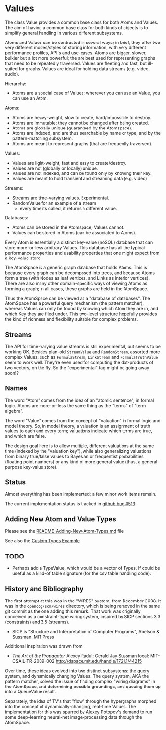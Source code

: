 
Values
======
The class Value provides a common base class for both Atoms and Values.
The aim of having a common base class for both kinds of objects is to
simplify general handling in various different subsystems.

Atoms and Values can be contrasted in several ways; in brief, they
offer two very different modes/styles of storing information, with
very different performance profiles, API's and use-cases. Atoms
are bigger, slower, bulkier but a lot more powerful; the are best
used for representing graphs that need to be repeatedly traversed.
Values are fleeting and fast, but ill-suited for graphs. Values are
ideal for holding data streams (e.g. video, audio).

Hierarchy:
* Atoms are a special case of Values; wherever you can use an Value,
  you can use an Atom.

Atoms:
* Atoms are heavy-weight, slow to create, hard/impossible to destroy.
* Atoms are immutable; they cannot be changed after being created.
* Atoms are globally unique (guaranteed by the Atomspace).
* Atoms are indexed, and are thus searchable by name or type, and by
  the pattern-matching subsystem.
* Atoms are meant to represent graphs (that are frequently traversed).

Values:
* Values are light-weight, fast and easy to create/destroy.
* Values are not (globally or locally) unique.
* Values are not indexed, and can be found only by knowing their key.
* Values are meant to hold transient and streaming data (e.g. video)

Streams:
* Streams are time-varying values. Experimental.
* RandomValue for an example of a stream
  - every time its called, it returns a different value.

Databases:
* Atoms can be stored in the Atomspace; Values cannot.
* Values can be stored in Atoms (can be associated to Atoms).

Every Atom is essentially a distinct key-value (noSQL) database that
can store more-or-less arbitrary Values. This database has all the
typical performance properties and usability properties that one might
expect from a key-value store.

The AtomSpace is a generic graph database that holds Atoms. This is
because every graph can be decomposed into trees, and because Atoms
form a tree (with Nodes as leaf vertices, and Links as interior
vertices). There are also many other domain-specific ways of viewing
Atoms as forming a graph; in all cases, these graphs are held in the
AtomSpace.

Thus the AtomSpace can be viewed as a "database of databases". The
AtomSpace has a powerful query mechanism (the pattern matcher), whereas
Values can only be found by knowing which Atom they are in, and which
Key they are filed under. This two-level structure hopefully provides
the kind of richness and flexibility suitable for complex problems.

Streams
-------
The API for time-varying value streams is still experimental, but seems
to be working OK. Besides plan-old `StreamValue` and `RandomStream`,
assorted more complex Values, such as `FormulaStream`, `LinkStream`
and `FormulaTruthValue` seem to work well. They're even used for
computing the dot-products of two vectors, on the fly. So the
"experimental" tag might be going away soon!?

Names
-----
The word "Atom" comes from the idea of an "atomic sentence", in formal
logic.  Atoms are more-or-less the same thing as the "terms" of "term
algebra".

The word "Value" comes from the concept of "valuation" in formal logic
and model theory. So, in model theory, a valuation is an assignment of
truth values to each and every term; valuations indicate which terms are
true, and which are false.

The design goal here is to allow multiple, different valuations at the
same time (indexed by the "valuation key"), while also generalizing
valuations from binary true/false values to Bayesian or frequentist
probabilities (floating point numbers) or any kind of more general value
(thus, a general-purpose key-value store).

Status
------
Almost everything has been implemented; a few minor work items remain.

The current implementation status is tracked in
[github bug #513](https://github.com/opencog/atomspace/issues/513)

Adding New Atom and Value Types
-------------------------------
Please see the
[README-Adding-New-Atom-Types.md](../atom_types/README-Adding-New-Atom-Types.md) file.

See also the [Custom Types Example](../../../examples/type-system/README.md)

TODO
----
* Perhaps add a TypeValue, which would be a vector of Types.  If could
  be useful as a kind-of table signature (for the csv table handling
  code).

History and Bibliography
------------------------
The first attempt at this was in the "WIRES" system, from December 2008.
It was in the `opencog/scm/wires` directory, which is being removed in
the same git commit as the one adding this remark.  That work was
originally conceived as a constraint-type wiring system, inspired by
SICP sections 3.3 (constraints) and 3.5 (streams).

* SICP is "Structure and Interpretation of Computer Programs",
  Abelson & Sussman. MIT Press

Additional inspiration was drawn from:

* *The Art of the Propagator*
  Alexey Radul; Gerald Jay Sussman
  local: MIT-CSAIL-TR-2009-002
  http://dspace.mit.edu/handle/1721.1/44215

Over time, these ideas evolved into two distinct subsystems: the query
system, and dynamically changing Values. The query system, AKA the pattern
matcher, solved the issue of finding complex "wiring diagrams" in the
AtomSpace, and determining possible groundings, and queuing them up
into a QueueValue result.

Separately, the idea of TV's that "flow" through the hypergraphs morphed
into the concept of dynamically-changing, real-time Values. The
implementation for this was spurred by Alexey Potopov's demand to run
some deep-learning neural-net image-processing data through the AtomSpace.
